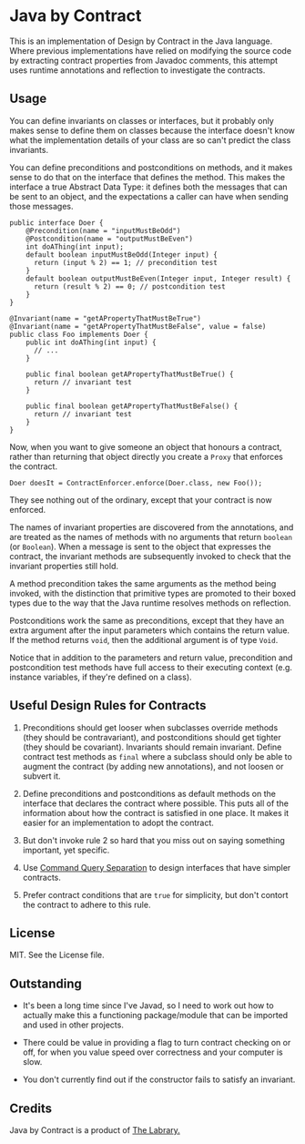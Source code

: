# Java by Contract

This is an implementation of Design by Contract in the Java language. Where previous implementations have relied on modifying the source code by extracting contract properties from Javadoc comments, this attempt uses runtime annotations and reflection to investigate the contracts.

## Usage

You can define invariants on classes or interfaces, but it probably only makes sense to define them on classes because the interface doesn't know what the implementation details of your class are so can't predict the class invariants.

You can define preconditions and postconditions on methods, and it makes sense to do that on the interface that defines the method. This makes the interface a true Abstract Data Type: it defines both the messages that can be sent to an object, and the expectations a caller can have when sending those messages.

    public interface Doer {
	    @Precondition(name = "inputMustBeOdd")
		@Postcondition(name = "outputMustBeEven")
	    int doAThing(int input);
		default boolean inputMustBeOdd(Integer input) {
		  return (input % 2) == 1; // precondition test
	    }
		default boolean outputMustBeEven(Integer input, Integer result) {
		  return (result % 2) == 0; // postcondition test
		}
    }
	
    @Invariant(name = "getAPropertyThatMustBeTrue")
	@Invariant(name = "getAPropertyThatMustBeFalse", value = false)
	public class Foo implements Doer {
	    public int doAThing(int input) {
		  // ...
	    }
		
		public final boolean getAPropertyThatMustBeTrue() {
		  return // invariant test
	    }
		
		public final boolean getAPropertyThatMustBeFalse() {
		  return // invariant test
		}
	}

Now, when you want to give someone an object that honours a contract, rather than returning that object directly you create a `Proxy` that enforces the contract.

    Doer doesIt = ContractEnforcer.enforce(Doer.class, new Foo());

They see nothing out of the ordinary, except that your contract is now enforced.

The names of invariant properties are discovered from the annotations, and are treated as the names of methods with no arguments that return `boolean` (or `Boolean`). When a message is sent to the object that expresses the contract, the invariant methods are subsequently invoked to check that the invariant properties still hold.

A method precondition takes the same arguments as the method being invoked, with the distinction that primitive types are promoted to their boxed types due to the way that the Java runtime resolves methods on reflection.

Postconditions work the same as preconditions, except that they have an extra argument after the input parameters which contains the return value. If the method returns `void`, then the additional argument is of type `Void`.

Notice that in addition to the parameters and return value, precondition and postcondition test methods have full access to their executing context (e.g. instance variables, if they're defined on a class).

## Useful Design Rules for Contracts

1. Preconditions should get looser when subclasses override methods (they should be contravariant), and postconditions should get tighter (they should be covariant). Invariants should remain invariant. Define contract test methods as `final` where a subclass should only be able to augment the contract (by adding new annotations), and not loosen or subvert it.

2. Define preconditions and postconditions as default methods on the interface that declares the contract where possible. This puts all of the information about how the contract is satisfied in one place. It makes it easier for an implementation to adopt the contract.

3. But don't invoke rule 2 so hard that you miss out on saying something important, yet specific.

4. Use [Command Query Separation](https://en.wikipedia.org/wiki/Command–query_separation) to design interfaces that have simpler contracts.

5. Prefer contract conditions that are `true` for simplicity, but don't contort the contract to adhere to this rule.

## License

MIT. See the License file.

## Outstanding

 - It's been a long time since I've Javad, so I need to work out how to actually make this a functioning package/module that can be imported and used in other projects.

 - There could be value in providing a flag to turn contract checking on or off, for when you value speed over correctness and your computer is slow.
 
 - You don't currently find out if the constructor fails to satisfy an invariant.


## Credits

Java by Contract is a product of [The Labrary.](https://labrary.online)
